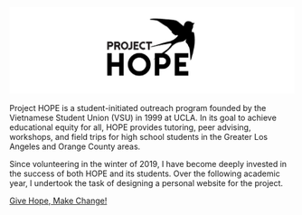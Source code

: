 ![Image](https://github.com/vinhdows10/project_hope_site/blob/master/hope_design_horizontal.png)

Project HOPE is a student-initiated outreach program founded by the Vietnamese Student Union (VSU) in 1999  at UCLA. In its goal to achieve educational equity for all, HOPE provides tutoring, peer advising, workshops, and field trips for high school students in the Greater Los Angeles and Orange County areas.

Since volunteering in the winter of 2019, I have become deeply invested in the success of both HOPE and its students. Over the following academic year, I undertook the task of designing a personal website for the project. 

[Give Hope, Make Change!](https://project-hope.site)
